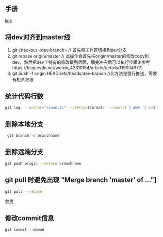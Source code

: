 ## 手册
[link](https://www.liaoxuefeng.com/wiki/896043488029600)
## 将dev对齐到master线
1. git checkout \<dev-branch\> // 首先将工作区切换到dev分支
2. git rebase origin/master // 此操作会首先把origin/master的修改copy到dev，然后把dev上特有的修改跟到后面，解完冲突后可以执行步骤3(参考https://blog.csdn.net/weixin_42310154/article/details/119004977)
3. git push -f origin HEAD:refs/heads/dev-branch //此方法是强行推送，需要有相关权限

## 统计代码行数
```bash
git log  --author="simon.li" --pretty=tformat: --numstat | awk '{ add += $1; subs += $2; loc += $1 - $2 } END { printf "added lines: %s, removed lines: %s, total lines: %s\n", add, subs, loc }'
```

## 删除本地分支
```bash
 git branch -d branchname
``` 

## 删除远端分支
```bash
git push origin --delete branchname
``` 

## git pull 时避免出现 "Merge branch 'master' of ..."]
```bash
git pull --rebase
```
[参考](https://blog.csdn.net/Toy_IHere/article/details/103064044?utm_medium=distribute.pc_relevant_t0.none-task-blog-BlogCommendFromMachineLearnPai2-1.channel_param&depth_1-utm_source=distribute.pc_relevant_t0.none-task-blog-BlogCommendFromMachineLearnPai2-1.channel_param)

## 修改commit信息
```base
git commit --amend
```